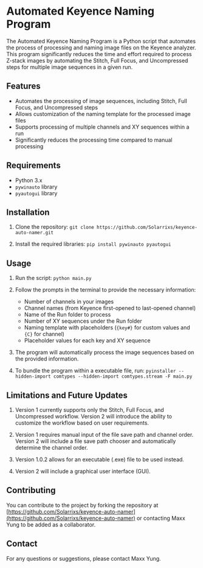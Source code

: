 # Automated Keyence Naming Program

The Automated Keyence Naming Program is a Python script that automates the process of processing and naming image files on the Keyence analyzer. This program significantly reduces the time and effort required to process Z-stack images by automating the Stitch, Full Focus, and Uncompressed steps for multiple image sequences in a given run.

## Features

- Automates the processing of image sequences, including Stitch, Full Focus, and Uncompressed steps
- Allows customization of the naming template for the processed image files
- Supports processing of multiple channels and XY sequences within a run
- Significantly reduces the processing time compared to manual processing

## Requirements

- Python 3.x
- `pywinauto` library
- `pyautogui` library

## Installation

1. Clone the repository:
   `git clone https://github.com/Solarrixs/keyence-auto-namer.git`

2. Install the required libraries:
   `pip install pywinauto pyautogui`

## Usage

1. Run the script:
   `python main.py`

2. Follow the prompts in the terminal to provide the necessary information:
   - Number of channels in your images
   - Channel names (from Keyence first-opened to last-opened channel)
   - Name of the Run folder to process
   - Number of XY sequences under the Run folder
   - Naming template with placeholders (`{key#}` for custom values and `{C}` for channel)
   - Placeholder values for each key and XY sequence

3. The program will automatically process the image sequences based on the provided information.

4. To bundle the program within a executable file, run: `pyinstaller --hidden-import comtypes --hidden-import comtypes.stream -F main.py`

## Limitations and Future Updates

1. Version 1 currently supports only the Stitch, Full Focus, and Uncompressed workflow. Version 2 will introduce the ability to customize the workflow based on user requirements.

2. Version 1 requires manual input of the file save path and channel order. Version 2 will include a file save path chooser and automatically determine the channel order.

3. Version 1.0.2 allows for an executable (.exe) file to be used instead.

4. Version 2 will include a graphical user interface (GUI).

## Contributing

You can contribute to the project by forking the repository at [https://github.com/Solarrixs/keyence-auto-namer](https://github.com/Solarrixs/keyence-auto-namer) or contacting Maxx Yung to be added as a collaborator.

## Contact

For any questions or suggestions, please contact Maxx Yung.